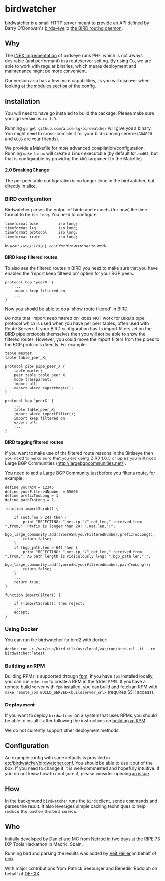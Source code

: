 # birdwatcher

birdwatcher is a small HTTP server meant to provide an API defined by
Barry O'Donovan's
[birds-eye](https://github.com/inex/birds-eye-design/) to
[the BIRD routing daemon](http://bird.network.cz/).

## Why

The [INEX implementation](https://github.com/inex/birdseye) of
birdseye runs PHP, which is not always desirable (and performant)
in a routeserver setting. By using Go, we are able to work with
regular binaries, which means deployment and maintenance might be
more convenient.

Our version also has a few more capabilities, as you will
discover when looking at [the modules section](https://github.com/alice-lg/birdwatcher/blob/master/etc/birdwatcher/birdwatcher.conf)
of the config.

## Installation

You will need to have go installed to build the package.
Please make sure your go version is `>= 1.9`.

Running `go get github.com/alice-lg/birdwatcher` will give you
a binary. You might need to cross-compile it for your
bird-running servive (`GOARCH` and `GOOS` are your friends).

We provide a Makefile for more advanced compilation/configuration.
Running `make linux` will create a Linux executable (by default for
`amd64`, but that is configurable by providing the `ARCH` argument
to the Makefile).


#### 2.0 Breaking Change

The per peer table configuration is no longer done in the birdwatcher,
but directly in alice.


### BIRD configuration

Birdwatcher parses the output of birdc and expects (for now)
the time format to be `iso long`. You need to configure

    timeformat base         iso long;
    timeformat log          iso long;
    timeformat protocol     iso long;
    timeformat route        iso long;

in your `/etc/bird[6].conf` for birdwatcher to work.

#### BIRD keep filtered routes
To also see the filtered routes in BIRD you need to make sure that you
have enabled the 'import keep filtered on' option for your BGP peers.

    protocol bgp 'peerX' {
        ...
        import keep filtered on;
        ...
    }

Now you should be able to do a 'show route filtered' in BIRD.

Do note that 'import keep filtered on' does NOT work for BIRD's pipe protocol
which is used when you have per peer tables, often used with Route Servers. If
your BIRD configuration has its import filters set on the BIRD pipe protocols
themselves then you will not be able to show the filtered routes.
However, you could move the import filters from the pipes to the BGP protocols
directly. For example:

    table master;
    table table_peer_X;

    protocol pipe pipe_peer_X {
        table master;
        peer table table_peer_X;
        mode transparent;
        import all;
        export where exportMagic();
    }

    protocol bgp 'peerX' {
        ...
        table table_peer_X;
        import where importFilter();
        import keep filtered on;
        export all;
        ...
    }

#### BIRD tagging filtered routes
If you want to make use of the filtered route reasons in the Birdseye then you need
to make sure that you are using BIRD 1.6.3 or up as you will need Large BGP Communities
(http://largebgpcommunities.net/).

You need to add a Large BGP Community just before you filter a route, for example:

    define yourASN = 12345
    define yourFilteredNumber = 65666
    define prefixTooLong = 1
    define pathTooLong = 2

    function importScrub() {
        ...
        if (net.len > 24) then {
            print "REJECTING: ",net.ip,"/",net.len," received from ",from,": Prefix is longer than 24: ",net.len,"!";
            bgp_large_community.add((YourASN,yourFilteredNumber,prefixTooLong));
            return false;
        }
        if (bgp_path.len > 64) then {
            print "REJECTING: ",net.ip,"/",net.len," received from ",from,": AS path length is ridiculously long: ",bgp_path.len,"!";
            bgp_large_community.add((yourASN,yourFilteredNumber,pathTooLong));
            return false;
        }
        ...
        return true;
    }

    function importFilter() {
        ...
        if !(importScrub()) then reject;
        ...
        accept;
    }

### Using Docker

You can run the birdwatcher for bird2 with docker:

    docker run -v /var/run/bird.ctl:/usr/local/var/run/bird.ctl -it --rm birdwatcher:latest

### Building an RPM

Building RPMs is supported through [fpm](https://github.com/jordansissel/fpm).
If you have `fpm` installed locally, you can run `make rpm`
to create a RPM in the folder `RPMS`. If you have a remote
build server with `fpm` installed, you can build and fetch
an RPM with `make remote_rpm BUILD_SERVER=<buildserver_url>`
(requires SSH access).

### Deployment

If you want to deploy `birdwatcher` on a system that uses
RPMs, you should be able to install it after following the
instructions on [building an RPM](#building-an-rpm).

We do not currently support other deployment methods.

## Configuration

An example config with sane defaults is provided in
[etc/birdwatcher/birdwatcher.conf](https://github.com/alice-lg/birdwatcher/blob/master/etc/birdwatcher/birdwatcher.conf).
You should be able to use it out of the box. If you need
to change it, it is well-commented and hopefully intuitive.
If you do not know how to configure it, please consider opening
[an issue](https://github.com/alice-lg/birdwatcher/issues/new).

## How

In the background `birdwatcher` runs the `birdc` client, sends
commands and parses the result. It also leverages simple caching
techniques to help reduce the load on the bird service.

## Who

Initially developed by Daniel and MC from [Netnod](https://www.netnod.se/) in
two days at the RIPE 73 IXP Tools Hackathon in Madrid, Spain.

Running bird and parsing the results was added by [Veit Heller](https://github.com/hellerve/) on behalf of [ecix](http://ecix.net/).

With major contributions from: Patrick Seeburger and Benedikt Rudolph on behalf of [DE-CIX](https://de-cix.net).

